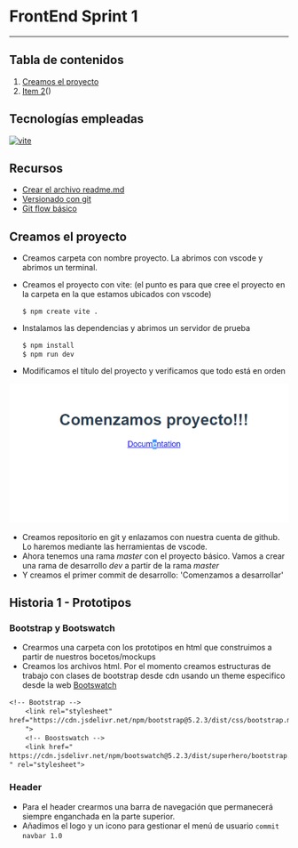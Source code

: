 # FrontEnd Sprint 1
***
## Tabla de contenidos

1. [Creamos el proyecto](#creamos-proyecto)
2. [Item 2](#item2)()

## Tecnologías empleadas

 [![vite](https://encrypted-tbn0.gstatic.com/images?q=tbn:ANd9GcQsTYQgDwKWbIEM8WQ76zl_Oaw16RHcn8_J0Q&usqp=CAU)](https://www.npmjs.com/package/vite)

## Recursos
- [Crear el archivo readme.md](https://www.ionos.es/digitalguide/paginas-web/desarrollo-web/archivo-readme/)
- [Versionado con git](https://www.youtube.com/watch?v=1B9iP611WUY&list=PLY1J8ju7Eq-TUBGmySQNivh2F1Yq0CgQj&index=18)
- [Git flow básico](https://www.youtube.com/watch?v=CTM-pvIZk48)
 ## Creamos el proyecto
- Creamos carpeta con nombre proyecto. La abrimos con vscode y abrimos un terminal.
- Creamos el proyecto con vite: (el punto es para que cree el proyecto en la carpeta en la que estamos ubicados con vscode)
   
    ```
    $ npm create vite .
    ```
  
- Instalamos las dependencias y abrimos un servidor de prueba
 
    ```
    $ npm install
    $ npm run dev
    ```
- Modificamos el título del proyecto y verificamos que todo está en orden


![](public/recortes/comenzamos.png)

- Creamos repositorio en git y enlazamos con nuestra cuenta de github. Lo haremos mediante las herramientas de vscode.
- Ahora tenemos una rama *master* con el proyecto básico. Vamos a crear una rama de desarrollo *dev* a partir de la rama *master*
- Y creamos el primer commit de desarrollo: 'Comenzamos a desarrollar'

## Historia 1 - Prototipos
### Bootstrap y Bootswatch
- Crearmos una carpeta con los prototipos en html que construimos a partir de nuestros bocetos/mockups
- Creamos los archivos html. Por el momento creamos estructuras de trabajo con clases de bootstrap desde cdn usando un theme especifico desde la web [Bootswatch](https://bootswatch.com/) 

```
<!-- Bootstrap -->
    <link rel="stylesheet" href="https://cdn.jsdelivr.net/npm/bootstrap@5.2.3/dist/css/bootstrap.min.css
    ">
    <!-- Boostswatch -->
    <link href="
https://cdn.jsdelivr.net/npm/bootswatch@5.2.3/dist/superhero/bootstrap.min.css
" rel="stylesheet">
```
### Header
- Para el header crearmos una barra de navegación que permanecerá siempre enganchada en la parte superior.
- Añadimos el logo y un icono para gestionar el menú de usuario
  ```commit navbar 1.0```


  
  

